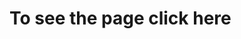  <a src = "https://robert-cabrera.github.io/Panda-Scrollbar/"><h1> To see the page click  here </h1> </a>
